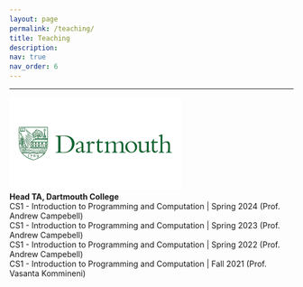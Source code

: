 ```yaml
---
layout: page
permalink: /teaching/
title: Teaching
description: 
nav: true
nav_order: 6
---
```

---
![My Photo](../assets/img/dartmouth_logo.png)\
**Head TA, Dartmouth College** \
CS1 - Introduction to Programming and Computation | Spring 2024 (Prof. Andrew Campebell)\
CS1 - Introduction to Programming and Computation | Spring 2023 (Prof. Andrew Campebell)\
CS1 - Introduction to Programming and Computation | Spring 2022 (Prof. Andrew Campebell)\
CS1 - Introduction to Programming and Computation | Fall 2021 (Prof. Vasanta Kommineni)
